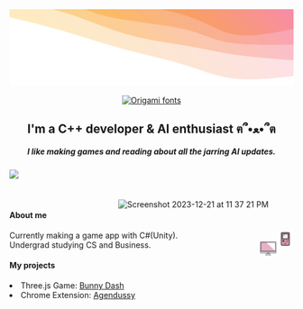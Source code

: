 <img src = "up.svg" alt="My Happy SVG"/>
<p align="center"><a href="https://www.fontspace.com/category/origami"><img src="https://see.fontimg.com/api/renderfont4/rgLzx/eyJyIjoiZnMiLCJoIjoxMzAsInciOjIwMDAsImZzIjo2NSwiZmdjIjoiIzAwMDAwMCIsImJnYyI6IiNGRkZGRkYiLCJ0IjoxfQ/aGkgaW0gc2FtaXlh/super-candy.png" alt="Origami fonts"></a> </p>


<h2 align="center"> I'm a C++ developer & AI enthusiast ฅ՞•ﻌ•՞ต  </h2>
<h5 align="center"> I like making games and reading about all the jarring AI updates. </h5>

![](https://komarev.com/ghpvc/?username=jojo142&color=ff69b4)  <div style="padding-top: 20px;padding-right: 20px;"><img align= "right" width="291" alt="Screenshot 2023-12-21 at 11 37 21 PM" src="https://github.com/jojo142/jojo142/assets/76130563/4299a84a-bc56-4dc4-b4fa-6cb3c50a75a4"></div>
#### About me
<img src="game.svg" alt="Game Icon" height="30" width="30" style="float: right;"/> Currently making a game app with C#(Unity).
<br><img src="comp.svg" alt="Computer Icon" height="30" width="30" style="float: right;"/> Undergrad studying CS and Business.
#### My projects
<li>Three.js Game: <a href="https://bunnydash.netlify.app/" target="_blank">Bunny Dash</a></li>
<li>Chrome Extension: <a href="https://chrome.google.com/webstore/detail/agendussy/fjkeibaligkgcgdjocidpobcdkboibcd" target="_blank">Agendussy</a></li>

